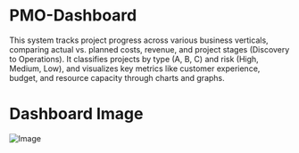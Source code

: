 # PMO-Dashboard
This system tracks project progress across various business verticals, comparing actual vs. planned costs, revenue, and project stages (Discovery to Operations). It classifies projects by type (A, B, C) and risk (High, Medium, Low), and visualizes key metrics like customer experience, budget, and resource capacity through charts and graphs.

Dashboard Image
  ========== 
![Image](https://github.com/user-attachments/assets/8bd13844-4849-46a5-9f3e-0c52ebb484f0)

